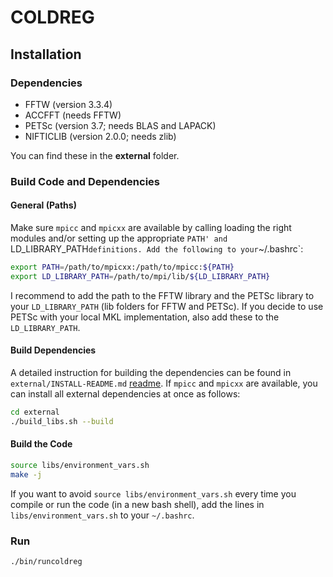 # COLDREG



## Installation


### Dependencies

* FFTW (version 3.3.4)
* ACCFFT (needs FFTW)
* PETSc (version 3.7; needs BLAS and LAPACK)
* NIFTICLIB (version 2.0.0; needs zlib)

You can find these in the **external** folder.


### Build Code and Dependencies


#### General (Paths)

Make sure `mpicc` and `mpicxx` are available by calling loading the right modules and/or setting up the appropriate `PATH' and `LD_LIBRARY_PATH` definitions. Add the following to your `~/.bashrc`:

```bash
export PATH=/path/to/mpicxx:/path/to/mpicc:${PATH}
export LD_LIBRARY_PATH=/path/to/mpi/lib/${LD_LIBRARY_PATH}
```

I recommend to add the path to the FFTW library and the PETSc library to your `LD_LIBRARY_PATH` (lib folders for FFTW and PETSc). If you decide to use PETSc with your local MKL implementation, also add these to the `LD_LIBRARY_PATH`.



#### Build Dependencies

A detailed instruction for building the dependencies can be found in `external/INSTALL-README.md` [readme](external/INSTALL-README.md). If `mpicc` and `mpicxx` are available, you can install all external dependencies at once as follows:

```bash
cd external
./build_libs.sh --build
```

#### Build the Code


```bash
source libs/environment_vars.sh
make -j
```

If you want to avoid `source libs/environment_vars.sh` every time you compile or run the code (in a new bash shell), add the lines in `libs/environment_vars.sh` to your `~/.bashrc`.


### Run 

```bash
./bin/runcoldreg
```
